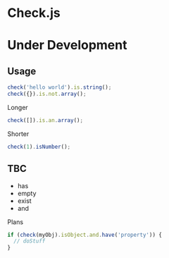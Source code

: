 Check.js
========

# Under Development

## Usage

```js
check('hello world').is.string(); 
check({}).is.not.array(); 
```

Longer

```js
check([]).is.an.array(); 
```

Shorter

```js
check(1).isNumber();
```

## TBC

* has
* empty
* exist
* and

Plans

```js
if (check(myObj).isObject.and.have('property')) {
  // doStuff
}
```
